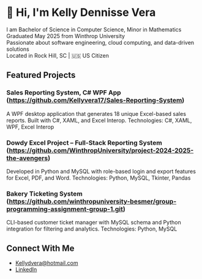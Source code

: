 # 👋 Hi, I'm Kelly Dennisse Vera
I am Bachelor of Science in Computer Science, Minor in Mathematics  
Graduated May 2025 from Winthrop University  
Passionate about software engineering, cloud computing, and data-driven solutions  
Located in Rock Hill, SC | 🇺🇸 US Citizen  

## Featured Projects

### Sales Reporting System, C# WPF App (https://github.com/Kellyvera17/Sales-Reporting-System)
A WPF desktop application that generates 18 unique Excel-based sales reports. Built with C#, XAML, and Excel Interop.
Technologies: C#, XAML, WPF, Excel Interop

### Dowdy Excel Project – Full-Stack Reporting System (https://github.com/WinthropUniversity/project-2024-2025-the-avengers)
Developed in Python and MySQL with role-based login and export features for Excel, PDF, and Word.
Technologies: Python, MySQL, Tkinter, Pandas

### Bakery Ticketing System (https://github.com/winthropuniversity-besmer/group-programming-assignment-group-1.git)
CLI-based customer ticket manager with MySQL schema and Python integration for filtering and analytics.
Technologies: Python, MySQL

## Connect With Me
- Kellydvera@hotmail.com  
- [LinkedIn](https://linkedin.com/in/kellydennissevera)


